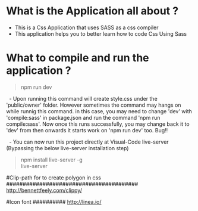 # What is the Application all about ?
- This is a Css Application that uses SASS as a css compiler </br>
- This application helps you to better learn how to code Css Using Sass </br>

# What to compile and run the application ?
> npm run dev </br>

&nbsp; - Upon running this command will create style.css under the 'public/owner' folder. However sometimes the command may hangs on while runnig this command. in this case, you may need to change 'dev' with 'compile:sass' in package.json and run the command 'npm run compile:sass'. Now once this runs successfully, you may change back it to 'dev' from then onwards it starts work on 'npm run dev' too. Bug!! </br>

&nbsp; - You can now run this project directly at Visual-Code live-server (Bypassing the below live-server installation step) </br>
> npm install live-server -g </br>
> live-server </br>

#Clip-path for to create polygon in css
########################################
http://bennettfeely.com/clippy/


#Icon font
##########
http://linea.io/


